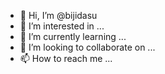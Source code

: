 - 👋 Hi, I’m @bijidasu
- 👀 I’m interested in ...
- 🌱 I’m currently learning ...
- 💞️ I’m looking to collaborate on ...
- 📫 How to reach me ...

<!---
bijidasu/bijidasu is a ✨ special ✨ repository because its `README.md` (this file) appears on your GitHub profile.
You can click the Preview link to take a look at your changes.
--->
